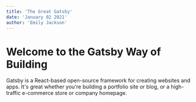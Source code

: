 ```yaml
---
title: 'The Great Gatsby'
date: 'January 02 2021'
author: 'Emily Jackson'
---
```


# Welcome to the Gatsby Way of Building

Gatsby is a React-based open-source framework for creating websites and apps. It's great whether you're building a portfolio site or blog, or a high-traffic e-commerce store or company homepage.
